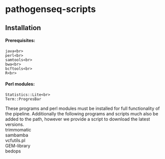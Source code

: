 # pathogenseq-scripts

## Installation

#### Prerequisites:
	java<br>
	perl<br>
	samtools<br>
	bwa<br>
	bcftools<br>
	R<br>
#### Perl modules:
	Statistics::Lite<br>
	Term::ProgresBar

These programs and perl modules must be installed for full functionality of the pipeline. Additionally the following programs and scripts much also be added to the path, however we provide a script to download the latest versions.<br>
	trimmomatic<br>
	sambamba<br>
	vcfutils.pl<br>
	GEM-library<br>
	bedops<br>
